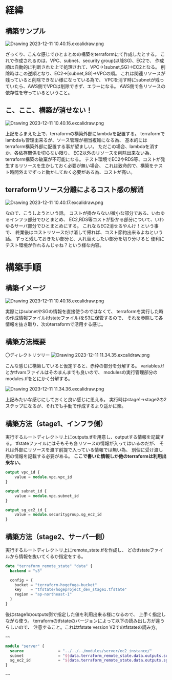 # 経緯
## 構築サンプル
![Drawing 2023-12-11 10.40.15.excalidraw.png](https://qiita-image-store.s3.ap-northeast-1.amazonaws.com/0/2737208/952e1ec7-8359-e4f1-03f5-6829b46dc54f.png)

ざっくり、こんな感じでひとまとめの構築をterraformにて作成したとする。
これで作成されるのは、VPC、subnet、security group(以降SG)、EC2で、
作成順は自動的に判断された上で処理されて、VPC→[subnet,SG]→EC2となる。
削除時はこの逆順となり、EC2→[subnet,SG]→VPCの順。
これは関連リソースが残っていると削除できない様になっている為で、
VPCを消す時にsubnetが残っていたら、AWS側でVPCは削除できず、エラーになる。
AWS側で各リソースの依存性を守っているということ。

## こ、ここ、構築が消せない！
![Drawing 2023-12-11 10.40.16.excalidraw.png](https://qiita-image-store.s3.ap-northeast-1.amazonaws.com/0/2737208/a417dfbf-8f20-7c8e-c7eb-0a274c8ab923.png)

上記をふまえた上で、terraformの構築外部にlambdaを配置する。
terraformでlambdaも管理出来るが、ソース管理が相当複雑になる為、
基本的にはterraform構築外部に配置する事が望ましい。
ただこの場合、lambdaを消すか、各依存関係を切らない限り、
EC2以外のリソースを削除出来ない為、terraform構築の破棄が不可能になる。
テスト環境でEC2やRDS等、コストが発生するリソースを生かしておく必要が無い場合、
これは致命的で、構築をテスト時間外までずっと動かしておく必要がある為、コストが高い。

## terraformリソース分離によるコスト感の解消
![Drawing 2023-12-11 10.40.17.excalidraw.png](https://qiita-image-store.s3.ap-northeast-1.amazonaws.com/0/2737208/483bfccd-7c60-7a04-8e1b-4d98644bd4b6.png)

なので、こうしようという話。
コストが掛からない/微小な部分である、いわゆるインフラ部分でひとまとめ、
EC2,RDS等コストが掛かる部分について、いわゆるサーバ部分でひとまとめにする。
これならEC2消せるやんけ！という事で、
終業後はコストリソースだけ消して帰れば、コスト節約出来るよねという話。
ずっと残しておきたい部分と、入れ替えしたい部分を切り分けると
便利にテスト環境が作れるんじゃね？という様な内容。

# 構築手順
## 構築イメージ
![Drawing 2023-12-11 10.40.18.excalidraw.png](https://qiita-image-store.s3.ap-northeast-1.amazonaws.com/0/2737208/7691f838-ef89-536b-6096-887db01ec642.png)

実際にはsubnetやSGの情報を直接使うのではなくて、
terraformを実行した時の作成情報ファイル(tfstateファイル)をS3に保管するので、
それを参照して各情報を抜き取り、次のterraformで活用する感じ。

## 構築方法概要
〇ディレクトリツリー
![Drawing 2023-12-11 11.34.35.excalidraw.png](https://qiita-image-store.s3.ap-northeast-1.amazonaws.com/0/2737208/e9302186-46f1-f420-2ca5-d4e0e21a1055.png)

こんな感じに構築していると仮定すると、赤枠の部分を分解する。
variables.tfとかtfvarsファイルはそのまんまでも良いので、
modulesの実行管理部分のmodules.tfをとにかく分解する。

![Drawing 2023-12-11 11.34.36.excalidraw.png](https://qiita-image-store.s3.ap-northeast-1.amazonaws.com/0/2737208/54c99ad8-7ab6-05dd-ea8c-2513cd7f8cfe.png)

上記みたいな感じにしておくと良い感じに思える。
実行時はstage1→stage2の2ステップになるが、それでも手動で作成するより遥かに楽。

## 構築方法（stage1、インフラ側）
実行するルートディレクトリ上にoutputs.tfを用意し、outputする情報を記載する。
tfstateファイルにはそもそも各リソースの情報が入ってはいるのだが、
それは外部にリソースを渡す前提で入っている情報では無い為、
別個に受け渡し用の情報を記載する必要がある。
**ここで書いた情報しか他のterraformは利用出来ない**。

``` hogeproject/environments/dev/stage1/outputs.tf
output vpc_id {
    value = module.vpc.vpc_id
}

output subnet_id {
    value = module.vpc.subnet_id
}

output sg_ec2_id {
    value = module.securitygroup.sg_ec2_id
}
```

## 構築方法（stage2、サーバー側）
実行するルートディレクトリ上にremote_state.tfを作成し、
どのtfstateファイルから情報を抜いてくるか指定をする。

``` hogeproject/environments/dev/stage2/remote_state.tf
data "terraform_remote_state" "data" {
  backend = "s3"

  config = {
    bucket = "terraform-hogefuga-bucket"
    key    = "tfstate/hogeproject_dev_stage1.tfstate"
    region = "ap-northeast-1"
  }
}
```

後はstage1のoutputs側で指定した値を利用出来る様になるので、
上手く指定しながら使う。
terraformのtfstateのバージョンによって以下の読み出し方が違うらしいので、
注意すること。これはtfstate version V2でのtfstateの読み方。

``` hogeproject/environments/dev/stage2/module_stage2.tf
~~

module "server" {
  source               = "../../../modules/server/ec2_instance/"
  subnet               = "${data.terraform_remote_state.data.outputs.subnet_id}"
  sg_ec2_id            = "${data.terraform_remote_state.data.outputs.sg_ec2_id}"
}

~~
```
